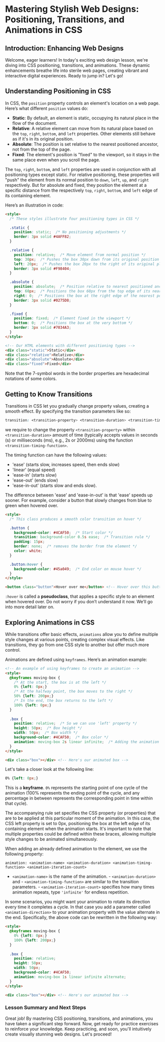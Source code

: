 # Mastering Stylish Web Designs: Positioning, Transitions, and Animations in CSS

## Introduction: Enhancing Web Designs
Welcome, eager learners! In today's exciting web design lesson, we're diving into CSS positioning, transitions, and animations. These dynamic enhancements breathe life into sterile web pages, creating vibrant and interactive digital experiences. Ready to jump in? Let's go!

## Understanding Positioning in CSS
In CSS, the `position` property controls an element's location on a web page. Here’s what different `position` values do:

- **Static**: By default, an element is static, occupying its natural place in the flow of the document.
- **Relative**: A relative element can move from its natural place based on the `top`, `right`, `bottom`, and `left` properties. Other elements still behave as if it's in its original position.
- **Absolute**: The position is set relative to the nearest positioned ancestor, not from the top of the page.
- **Fixed**: The element's position is "fixed" to the viewport, so it stays in the same place even when you scroll the page.

The `top`, `right`, `bottom`, and `left` properties are used in conjunction with all positioning types except static. For relative positioning, these properties will "push" the element from its normal position to `down`, `left`, `up`, and `right` respectively. But for absolute and fixed, they position the element at a specific distance from the respectively `top`, `right`, `bottom`, and `left` edge of its containing element.

Here’s an illustration in code:

```html
<style>
  /* These styles illustrate four positioning types in CSS */

  .static {
    position: static;  /* No positioning adjustments */
    border: 3px solid #4AFF82;
  }

  .relative {
    position: relative;  /* Move element from normal position */
    top: 30px;  /* Pushes the box 30px down from its original position */
    left: 20px;  /* Pushes the box 20px to the right of its original place */
    border: 3px solid #F98404;
  }

  .absolute {
    position: absolute;  /* Position relative to nearest positioned ancestor */
    top: 60px;  /* Positions the box 60px from the top edge of its nearest positioned ancestor */
    right: 0;  /* Positions the box at the right edge of the nearest positioned ancestor */
    border: 3px solid #0275D8;
  }

  .fixed {
    position: fixed;  /* Element fixed in the viewport */
    bottom: 0;  /* Positions the box at the very bottom */
    border: 3px solid #7034A3;
  }
</style>

<!-- Our HTML elements with different positioning types -->
<div class="static">Static</div>
<div class="relative">Relative</div>
<div class="absolute">Absolute</div>
<div class="fixed">Fixed</div>
```
Note that the 7-symbol words in the border properties are hexadecimal notations of some colors.

## Getting to Know Transitions
Transitions in CSS let you gradually change property values, creating a smooth effect. By specifying the transition parameters like so:
```css
transition: <transition-property> <transition-duration> <transition-timing-function>
```

we require to change the property `<transition-property>` within `<transition-duration>` amount of time (typically accepts values in seconds (s) or milliseconds (ms), e.g., 2s or 2000ms) using the function `<transition-timing-function>`.

The timing function can have the following values:

- 'ease' (starts slow, increases speed, then ends slow)
- 'linear' (equal speed)
- 'ease-in' (starts slow)
- 'ease-out' (ends slow)
- 'ease-in-out' (starts slow and ends slow).

The difference between 'ease' and 'ease-in-out' is that 'ease' speeds up sooner. For example, consider a button that slowly changes from blue to green when hovered over.

```html
<style>
  /* This class produces a smooth color transition on hover */

  .button {
    background-color: #4CAF50;  /* Start color */
    transition: background-color 0.5s ease;  /* Transition rule */
    padding: 15px;
    border: none;  /* removes the border from the element */
    color: white;
  }

  .button:hover {
    background-color: #45a049;  /* End color on mouse hover */
  }
</style>

<button class="button">Hover over me</button> <!-- Hover over this button to see transition -->
```

`:hover` is called a **pseudoclass**, that applies a specific style to an element when hovered over. Do not worry if you don’t understand it now. We’ll go into more detail later on.

## Exploring Animations in CSS
While transitions offer basic effects, `animations` allow you to define multiple style changes at various points, creating complex visual effects. Like transitions, they go from one CSS style to another but offer much more control.

Animations are defined using `keyframes`. Here’s an animation example:

```html
<!-- An example of using keyframes to create an animation -->
<style>
  @keyframes moving-box {
    /* At the start, the box is at the left */
    0% {left: 0px;}
    /* At the halfway point, the box moves to the right */
    50% {left: 200px;}
    /* In the end, the box returns to the left */
    100% {left: 0px;}
  }
  
  .box {
    position: relative;  /* So we can use 'left' property */
    height: 50px;  /* Box height */
    width: 50px;  /* Box width */
    background-color: #4CAF50;  /* Box color */
    animation: moving-box 2s linear infinite;  /* Adding the animation */
  }
</style>

<div class="box"></div> <!-- Here's our animated box -->
```
Let's take a closer look at the following line:
```css
0% {left: 0px;}
```

This is a **keyframe**. `0%` represents the starting point of one cycle of the animation (100% represents the ending point of the cycle, and any percentage in between represents the corresponding point in time within that cycle). 

The accompanying rule set specifies the CSS property (or properties) that are to be applied at this particular moment of the animation. In this case, the CSS left property is set to 0px, positioning the box at the left edge of its containing element when the animation starts. It's important to note that multiple properties could be defined within these braces, allowing multiple style changes to be animated simultaneously.

When adding an already defined animation to the element, we use the following property:
```
animation: <animation-name> <animation-duration> <animation-timing-function> <animation-iteration-count>
```

- `<animation-name>` is the name of the animation. - `<animation-duration>` and - `<animation-timing-function>` are similar to the transition parameters. - `<animation-iteration-count>` specifies how many times animation repeats, type `'infinite'` for endless repetition.

In some scenarios, you might want your animation to rotate its direction every time it completes a cycle. In that case you add a parameter called `<animation-direction>` to your animation property with the value alternate in the end. Specifically, the above code can be rewritten in the following way:
```html
<style>
  @keyframes moving-box {
    0% {left: 0px;}
    100% {left: 200px;}
  }
  
  .box {
    position: relative;
    height: 50px;
    width: 50px;
    background-color: #4CAF50;
    animation: moving-box 1s linear infinite alternate;
  }
</style>

<div class="box"></div> <!-- Here's our animated box -->
```

### Lesson Summary and Next Steps

Great job! By mastering CSS positioning, transitions, and animations, you have taken a significant step forward. Now, get ready for practice exercises to reinforce your knowledge. Keep practicing, and soon, you'll intuitively create visually stunning web designs. Let's proceed!
